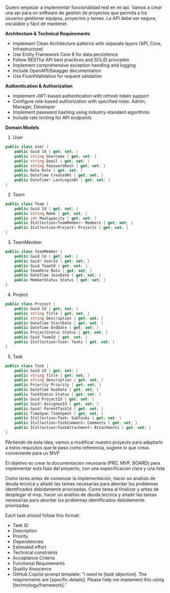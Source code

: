 Quiero empezar a implementar funcionalidad real en mi api. Vamos a crear una api para un software de gestión de proyectos que permita a los usuarios gestionar equipos, proyectos y tareas. La API debe ser segura, escalable y fácil de mantener.


**Architecture & Technical Requirements**
- Implement Clean Architecture patterns with separate layers (API, Core, Infrastructure)
- Use Entity Framework Core 8 for data persistence
- Follow RESTful API best practices and SOLID principles
- Implement comprehensive exception handling and logging
- Include OpenAPI/Swagger documentation
- Use FluentValidation for request validation

**Authentication & Authorization**
- Implement JWT-based authentication with refresh token support
- Configure role-based authorization with specified roles: Admin, Manager, Developer
- Implement password hashing using industry-standard algorithms
- Include rate limiting for API endpoints

**Domain Models**

1. User
```csharp
public class User {
    public Guid Id { get; set; }
    public string Username { get; set; }
    public string Email { get; set; }
    public string PasswordHash { get; set; }
    public Role Role { get; set; }
    public DateTime CreatedAt { get; set; }
    public DateTime? LastLoginAt { get; set; }
}
```

2. Team
```csharp
public class Team {
    public Guid Id { get; set; }
    public string Name { get; set; }
    public int MaxCapacity { get; set; }
    public ICollection<TeamMember> Members { get; set; }
    public ICollection<Project> Projects { get; set; }
}
```

3. TeamMember
```csharp
public class TeamMember {
    public Guid Id { get; set; }
    public Guid? UserId { get; set; }
    public Guid TeamId { get; set; }
    public TeamRole Role { get; set; }
    public DateTime JoinDate { get; set; }
    public MemberStatus Status { get; set; }
}
```

4. Project
```csharp
public class Project {
    public Guid Id { get; set; }
    public string Title { get; set; }
    public string Description { get; set; }
    public DateTime StartDate { get; set; }
    public DateTime EndDate { get; set; }
    public ProjectStatus Status { get; set; }
    public Guid TeamId { get; set; }
    public ICollection<Task> Tasks { get; set; }
}
```

5. Task
```csharp
public class Task {
    public Guid Id { get; set; }
    public string Title { get; set; }
    public string Description { get; set; }
    public Priority Priority { get; set; }
    public DateTime DueDate { get; set; }
    public TaskStatus Status { get; set; }
    public Guid ProjectId { get; set; }
    public Guid? AssigneeId { get; set; }
    public Guid? ParentTaskId { get; set; }
    public TimeSpan TimeSpent { get; set; }
    public ICollection<Task> SubTasks { get; set; }
    public ICollection<TaskComment> Comments { get; set; }
    public ICollection<TaskAttachment> Attachments { get; set; }
}
```
PArtiendo de esta idea, vamos a modificar nuestro proyecto para adaptarlo a estos requisitos que te paso como referencia, sugiere lo que creas conveniente para un MVP



El objetivo es crear la documentacion necesaria (PRD, MVP, BOARD) para implementar esta fase del proyecto, con una especificacion clara y una lista 

Como tarea antes de comenzar la implementacion, hacer un analisis de deuda tecnica y añadir las tareas necesarias para abordar los problemas identificados debidamente priorizadas.
Como tarea al finalizar y antes de desplegar el mvp, hacer un analisis de deuda tecnica y añadir las tareas necesarias para abordar los problemas identificados debidamente priorizadas.

Each task should follow this format:
- Task ID
- Description 
- Priority
- Dependencies
- Estimated effort
- Technical constraints
- Acceptance Criteria
- Functional Requirements
- Quality Assurance
- GitHub Copilot prompt template: 
  "I need to [task objective]. The requirements are [specific details]. Please help me implement this using [technology/framework]."
  

